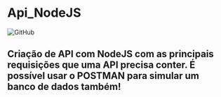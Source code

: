 # Api_NodeJS

![GitHub](https://img.shields.io/github/license/LombaAnderson/Api_NodeJS)

## Criação de API com NodeJS com as principais requisições que uma API precisa conter. É possível usar o POSTMAN para simular um banco de dados também!
